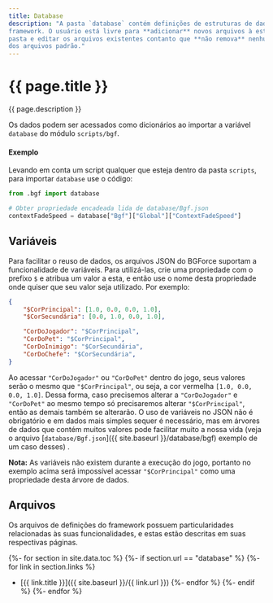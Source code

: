 ```yaml
---
title: Database
description: "A pasta `database` contém definições de estruturas de dados utilizadas pelo
framework. O usuário está livre para **adicionar** novos arquivos à esta
pasta e editar os arquivos existentes contanto que **não remova** nenhum
dos arquivos padrão."
---
```


# {{ page.title }}

{{ page.description }}

Os dados podem ser acessados como dicionários ao importar a variável `database` do módulo `scripts/bgf`.

#### Exemplo
Levando em conta um script qualquer que esteja dentro da pasta `scripts`, para importar `database` use o código:

```python
from .bgf import database

# Obter propriedade encadeada lida de database/Bgf.json
contextFadeSpeed = database["Bgf"]["Global"]["ContextFadeSpeed"]
```

## Variáveis
Para facilitar o reuso de dados, os arquivos JSON do BGForce suportam a funcionalidade de variáveis. Para utilizá-las,
crie uma propriedade com o prefixo `$` e atribua um valor a esta, e então use o nome desta propriedade onde quiser que seu
valor seja utilizado. Por exemplo:

```json
{
    "$CorPrincipal": [1.0, 0.0, 0.0, 1.0],
    "$CorSecundária": [0.0, 1.0, 0.0, 1.0],

    "CorDoJogador": "$CorPrincipal",
    "CorDoPet": "$CorPrincipal",
    "CorDoInimigo": "$CorSecundária",
    "CorDoChefe": "$CorSecundária",
}
```

Ao acessar `"CorDoJogador"` ou `"CorDoPet"` dentro do jogo, seus valores serão
o mesmo que `"$CorPrincipal"`, ou seja, a cor vermelha `[1.0, 0.0, 0.0, 1.0]`.
Dessa forma, caso precisemos alterar a `"CorDoJogador"` e `"CorDoPet"` ao mesmo
tempo só precisaremos alterar `"$CorPrincipal"`, então as demais também se
alterarão. O uso de variáveis no JSON não é obrigatório e em dados mais simples
sequer é necessário, mas em árvores de dados que contém muitos valores pode
facilitar muito a nossa vida (veja o arquivo [`database/Bgf.json`]({{ site.baseurl }}/database/bgf)
exemplo de um caso desses) .

**Nota:** As variáveis não existem durante a execução do jogo, portanto no exemplo acima será impossível acessar `"$CorPrincipal"`
como uma propriedade desta árvore de dados.

## Arquivos
Os arquivos de definições do framework possuem particularidades relacionadas às suas funcionalidades, e estas estão
descritas em suas respectivas páginas.

{%- for section in site.data.toc %}
{%- if section.url == "database" %}
{%- for link in section.links %}
- [{{ link.title }}]({{ site.baseurl }}/{{ link.url }})
{%- endfor %}
{%- endif %}
{%- endfor %}
